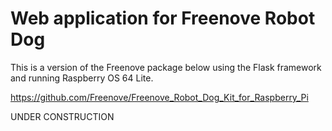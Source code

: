 # Web application for Freenove Robot Dog

This is a version of the Freenove package below using the Flask framework and running Raspberry OS 64 Lite.

https://github.com/Freenove/Freenove_Robot_Dog_Kit_for_Raspberry_Pi


UNDER CONSTRUCTION
